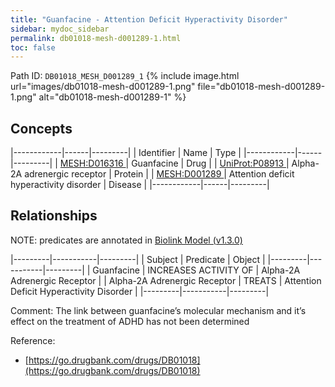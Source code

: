 ```yaml
---
title: "Guanfacine - Attention Deficit Hyperactivity Disorder"
sidebar: mydoc_sidebar
permalink: db01018-mesh-d001289-1.html
toc: false 
---
```



Path ID: `DB01018_MESH_D001289_1`
{% include image.html url="images/db01018-mesh-d001289-1.png" file="db01018-mesh-d001289-1.png" alt="db01018-mesh-d001289-1" %}

## Concepts

|------------|------|---------|
| Identifier | Name | Type    |
|------------|------|---------|
| <a href="https://identifiers.org/MESH:D016316">MESH:D016316 </a> | Guanfacine | Drug |
| <a href="https://identifiers.org/UniProt:P08913">UniProt:P08913 </a> | Alpha-2A adrenergic receptor | Protein |
| <a href="https://identifiers.org/MESH:D001289">MESH:D001289 </a> | Attention deficit hyperactivity disorder | Disease |
|------------|------|---------|

## Relationships


NOTE: predicates are annotated in <a href="https://github.com/biolink/biolink-model/releases/tag/v1.3.0">Biolink Model (v1.3.0)</a>

|---------|-----------|---------|
| Subject | Predicate | Object  |
|---------|-----------|---------|
| Guanfacine | INCREASES ACTIVITY OF | Alpha-2A Adrenergic Receptor |
| Alpha-2A Adrenergic Receptor | TREATS | Attention Deficit Hyperactivity Disorder |
|---------|-----------|---------|

Comment: The link between guanfacine’s molecular mechanism and it’s effect on the treatment of ADHD has not been determined

Reference: 
  - [https://go.drugbank.com/drugs/DB01018](https://go.drugbank.com/drugs/DB01018)
